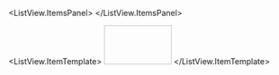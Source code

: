 <ListView ItemsSource="{Binding Patterns}"
          Margin="10" BorderThickness="0" Background="Transparent">
  <ListView.ItemsPanel>
    <ItemsPanelTemplate><WrapPanel/></ItemsPanelTemplate>
  </ListView.ItemsPanel>

  <ListView.ItemTemplate>
    <DataTemplate>
      <StackPanel Width="140" Margin="6">
        <Image Source="{Binding Icon}" Width="120" Height="70" Stretch="UniformToFill"/>
        <TextBlock Text="{Binding Name}" HorizontalAlignment="Center" Margin="0,6,0,0"/>
      </StackPanel>
    </DataTemplate>
  </ListView.ItemTemplate>
</ListView>